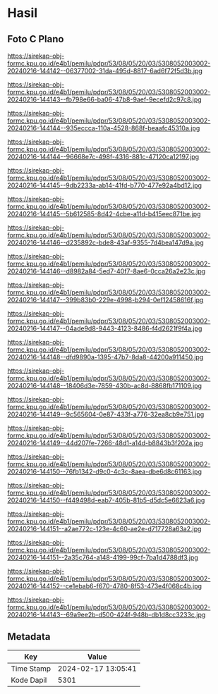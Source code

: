 # Hasil

## Foto C Plano

https://sirekap-obj-formc.kpu.go.id/e4b1/pemilu/pdpr/53/08/05/20/03/5308052003002-20240216-144142--06377002-31da-495d-8817-6ad6f72f5d3b.jpg

https://sirekap-obj-formc.kpu.go.id/e4b1/pemilu/pdpr/53/08/05/20/03/5308052003002-20240216-144143--fb798e66-ba06-47b8-9aef-9ecefd2c97c8.jpg

https://sirekap-obj-formc.kpu.go.id/e4b1/pemilu/pdpr/53/08/05/20/03/5308052003002-20240216-144144--935eccca-110a-4528-868f-beaafc45310a.jpg

https://sirekap-obj-formc.kpu.go.id/e4b1/pemilu/pdpr/53/08/05/20/03/5308052003002-20240216-144144--96668e7c-498f-4316-881c-47120ca12197.jpg

https://sirekap-obj-formc.kpu.go.id/e4b1/pemilu/pdpr/53/08/05/20/03/5308052003002-20240216-144145--9db2233a-ab14-41fd-b770-477e92a4bd12.jpg

https://sirekap-obj-formc.kpu.go.id/e4b1/pemilu/pdpr/53/08/05/20/03/5308052003002-20240216-144145--5b612585-8d42-4cbe-a11d-b415eec871be.jpg

https://sirekap-obj-formc.kpu.go.id/e4b1/pemilu/pdpr/53/08/05/20/03/5308052003002-20240216-144146--d235892c-bde8-43af-9355-7d4bea147d9a.jpg

https://sirekap-obj-formc.kpu.go.id/e4b1/pemilu/pdpr/53/08/05/20/03/5308052003002-20240216-144146--d8982a84-5ed7-40f7-8ae6-0cca26a2e23c.jpg

https://sirekap-obj-formc.kpu.go.id/e4b1/pemilu/pdpr/53/08/05/20/03/5308052003002-20240216-144147--399b83b0-229e-4998-b294-0ef12458616f.jpg

https://sirekap-obj-formc.kpu.go.id/e4b1/pemilu/pdpr/53/08/05/20/03/5308052003002-20240216-144147--04ade9d8-9443-4123-8486-f4d2621f9f4a.jpg

https://sirekap-obj-formc.kpu.go.id/e4b1/pemilu/pdpr/53/08/05/20/03/5308052003002-20240216-144148--dfd9890a-1395-47b7-8da8-44200a911450.jpg

https://sirekap-obj-formc.kpu.go.id/e4b1/pemilu/pdpr/53/08/05/20/03/5308052003002-20240216-144148--18406d3e-7859-430b-ac8d-8868fb171109.jpg

https://sirekap-obj-formc.kpu.go.id/e4b1/pemilu/pdpr/53/08/05/20/03/5308052003002-20240216-144149--9c565604-0e87-433f-a776-32ea8cb9e751.jpg

https://sirekap-obj-formc.kpu.go.id/e4b1/pemilu/pdpr/53/08/05/20/03/5308052003002-20240216-144149--44d207fe-7266-48d1-a14d-b8843b3f202a.jpg

https://sirekap-obj-formc.kpu.go.id/e4b1/pemilu/pdpr/53/08/05/20/03/5308052003002-20240216-144150--76fb1342-d9c0-4c3c-8aea-dbe6d8c61163.jpg

https://sirekap-obj-formc.kpu.go.id/e4b1/pemilu/pdpr/53/08/05/20/03/5308052003002-20240216-144150--f449498d-eab7-405b-81b5-d5dc5e6623a6.jpg

https://sirekap-obj-formc.kpu.go.id/e4b1/pemilu/pdpr/53/08/05/20/03/5308052003002-20240216-144151--a2ae772c-123e-4c60-ae2e-d717728a63a2.jpg

https://sirekap-obj-formc.kpu.go.id/e4b1/pemilu/pdpr/53/08/05/20/03/5308052003002-20240216-144151--2a35c764-a148-4199-99cf-7ba1d4788df3.jpg

https://sirekap-obj-formc.kpu.go.id/e4b1/pemilu/pdpr/53/08/05/20/03/5308052003002-20240216-144152--ce1ebab6-f670-4780-8f53-473e4f068c4b.jpg

https://sirekap-obj-formc.kpu.go.id/e4b1/pemilu/pdpr/53/08/05/20/03/5308052003002-20240216-144143--69a9ee2b-d500-424f-948b-db1d8cc3233c.jpg


## Metadata

| Key        | Value               |
| ---------- | ------------------- |
| Time Stamp | 2024-02-17 13:05:41 |
| Kode Dapil | 5301                |



